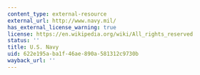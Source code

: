 ```yaml
---
content_type: external-resource
external_url: http://www.navy.mil/
has_external_license_warning: true
license: https://en.wikipedia.org/wiki/All_rights_reserved
status: ''
title: U.S. Navy
uid: 622e195a-ba1f-46ae-890a-581312c9730b
wayback_url: ''
---
```

